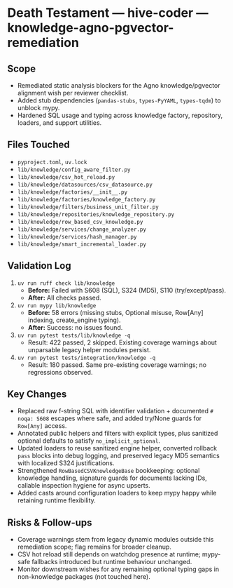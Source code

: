 # Death Testament — hive-coder — knowledge-agno-pgvector-remediation

## Scope
- Remediated static analysis blockers for the Agno knowledge/pgvector alignment wish per reviewer checklist.
- Added stub dependencies (`pandas-stubs`, `types-PyYAML`, `types-tqdm`) to unblock mypy.
- Hardened SQL usage and typing across knowledge factory, repository, loaders, and support utilities.

## Files Touched
- `pyproject.toml`, `uv.lock`
- `lib/knowledge/config_aware_filter.py`
- `lib/knowledge/csv_hot_reload.py`
- `lib/knowledge/datasources/csv_datasource.py`
- `lib/knowledge/factories/__init__.py`
- `lib/knowledge/factories/knowledge_factory.py`
- `lib/knowledge/filters/business_unit_filter.py`
- `lib/knowledge/repositories/knowledge_repository.py`
- `lib/knowledge/row_based_csv_knowledge.py`
- `lib/knowledge/services/change_analyzer.py`
- `lib/knowledge/services/hash_manager.py`
- `lib/knowledge/smart_incremental_loader.py`

## Validation Log
1. `uv run ruff check lib/knowledge`
   - **Before:** Failed with S608 (SQL), S324 (MD5), S110 (try/except/pass).
   - **After:** All checks passed.
2. `uv run mypy lib/knowledge`
   - **Before:** 58 errors (missing stubs, Optional misuse, Row[Any] indexing, create_engine typing).
   - **After:** Success: no issues found.
3. `uv run pytest tests/lib/knowledge -q`
   - Result: 422 passed, 2 skipped. Existing coverage warnings about unparsable legacy helper modules persist.
4. `uv run pytest tests/integration/knowledge -q`
   - Result: 180 passed. Same pre-existing coverage warnings; no regressions observed.

## Key Changes
- Replaced raw f-string SQL with identifier validation + documented `# noqa: S608` escapes where safe, and added try/None guards for `Row[Any]` access.
- Annotated public helpers and filters with explicit types, plus sanitized optional defaults to satisfy `no_implicit_optional`.
- Updated loaders to reuse sanitized engine helper, converted rollback `pass` blocks into debug logging, and preserved legacy MD5 semantics with localized S324 justifications.
- Strengthened `RowBasedCSVKnowledgeBase` bookkeeping: optional knowledge handling, signature guards for documents lacking IDs, callable inspection hygiene for async upserts.
- Added casts around configuration loaders to keep mypy happy while retaining runtime flexibility.

## Risks & Follow-ups
- Coverage warnings stem from legacy dynamic modules outside this remediation scope; flag remains for broader cleanup.
- CSV hot reload still depends on watchdog presence at runtime; mypy-safe fallbacks introduced but runtime behaviour unchanged.
- Monitor downstream wishes for any remaining optional typing gaps in non-knowledge packages (not touched here).

